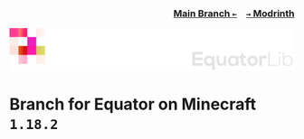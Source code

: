 ### <p align=right>[Main Branch `←`](https://github.com/Krlite/Equator)&emsp;[`→` Modrinth](https://modrinth.com/mod/equator)</p>

![Banner](https://github.com/KrLite/Equator/blob/1.19.3/artwork/banner.png)

# Branch for Equator on Minecraft `1.18.2`
